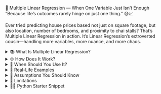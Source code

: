 🧠 Multiple Linear Regression — When One Variable Just Isn’t Enough
“Because life’s outcomes rarely hinge on just one thing.” 😅📈

Ever tried predicting house prices based not just on square footage, but also location, number of bedrooms, and proximity to chai stalls? That’s Multiple Linear Regression in action. It’s Linear Regression’s extroverted cousin—handling more variables, more nuance, and more chaos.

<details> <summary>📚 What Is Multiple Linear Regression?</summary>

Multiple Linear Regression (MLR) is a supervised learning algorithm that models the relationship between one dependent variable and two or more independent variables using a straight-line equation.

In simple terms: It answers “How do multiple factors together influence an outcome?”

</details>

<details> <summary>⚙️ How Does It Work?</summary>

MLR fits a multidimensional plane (not just a line) to your data using this equation:

𝑦
=
𝛽
0
+
𝛽
1
𝑥
1
+
𝛽
2
𝑥
2
+
⋯
+
𝛽
𝑛
𝑥
𝑛
+
𝜖
Where:

𝑦
 = predicted value

𝑥
1
,
𝑥
2
,
…
,
𝑥
𝑛
 = input features

𝛽
0
 = intercept

𝛽
1
,
𝛽
2
,
…
,
𝛽
𝑛
 = coefficients (impact of each feature)

𝜖
 = error term (what the model couldn’t explain)

The goal? Minimize the sum of squared errors across all data points.

</details>

<details> <summary>🎯 When Should You Use It?</summary>

🧮 When your outcome depends on multiple factors

📊 When relationships between variables are linear-ish

🧠 When you want to quantify the impact of each feature

🧪 When interpretability still matters (before diving into black-box models)

Think of it as the “group project” version of predictive modeling.

</details>

<details> <summary>🏡 Real-Life Examples</summary>

🏠 Predicting house prices using square footage, location, and number of bedrooms

💼 Estimating salary based on experience, education, and job role

🚗 Forecasting car mileage from engine size, weight, and fuel type

🧘 Predicting stress levels based on meetings, sleep hours, and caffeine intake

Basically, if your scatter plot needs more than one axis—MLR’s your buddy.

</details>

<details> <summary>📐 Assumptions You Should Know</summary>

| Assumption           | Meaning                                                       |
|----------------------|---------------------------------------------------------------|
| Linearity            | Each feature has a linear relationship with the output        |
| Independence         | Observations are independent                                   |
| Homoscedasticity     | Residuals have constant variance                               |
| Normality            | Residuals are normally distributed                             |
| No Multicollinearity | Features aren’t too correlated with each other                |



Violating these can lead to misleading coefficients and poor predictions.

</details>

<details> <summary>🚧 Limitations</summary>

❌ Sensitive to outliers

❌ Multicollinearity can mess with coefficient interpretation

❌ Assumes linearity—won’t capture complex relationships

❌ Overfitting risk with too many features and too little data

It’s powerful, but not magical. Use with care.

</details>

<details> <summary>👨‍💻 Python Starter Snippet</summary>

python
from sklearn.linear_model import LinearRegression

# Training data
X = [[1000, 3], [1500, 4], [2000, 3], [2500, 5]]  # [sqft, bedrooms]
y = [300000, 400000, 500000, 600000]             # House prices

model = LinearRegression()
model.fit(X, y)

# Predict for new input
prediction = model.predict([[1800, 4]])
print(f"Predicted price: ₹{prediction[0]:,.0f}")
Add visuals like:

📈 3D scatter plot with regression plane

📊 Residuals vs predicted values

📉 Coefficient bar chart for feature impact

</details>
